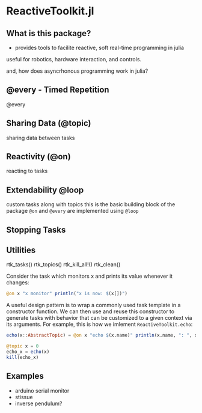 # ReactiveToolkit.jl


## What is this package?
- provides tools to facilite reactive, soft real-time programming in julia

useful for robotics, hardware interaction, and controls.



<!-- What is a task? -->
and, how does asyncrhonous programming work in julia?

<!--  What is metaprogramming? -->

## @every - Timed Repetition

@every

## Sharing Data (@topic)
sharing data between tasks

## Reactivity (@on)
reacting to tasks

## Extendability @loop
custom tasks
along with topics this is the basic building block of the package
`@on` and `@every` are implemented using `@loop`

## Stopping Tasks


## Utilities
rtk_tasks()
rtk_topics()
rtk_kill_all!()
rtk_clean()


Consider the task which monitors x and prints its value whenever it changes:
```julia
@on x "x monitor" println("x is now: $(x[])")
```

A useful design pattern is to wrap a commonly used task template in a constructor function.
We can then use and reuse this constructor to generate tasks with behavior that can be customized to a given context via its arguments. For example, this is how we imlement `ReactiveToolkit.echo`:

```julia
echo(x::AbstractTopic) = @on x "echo $(x.name)" println(x.name, ": ", x[])
```

```julia
@topic x = 0
echo_x = echo(x)
kill(echo_x)
```


## Examples
- arduino serial monitor
- stissue
- inverse pendulum?